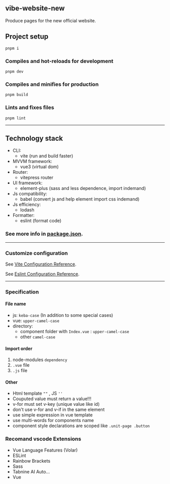 ## vibe-website-new
Produce pages for the new official website.

## Project setup
```
pnpm i
```

### Compiles and hot-reloads for development
```
pnpm dev 
```

### Compiles and minifies for production
```
pnpm build
```

### Lints and fixes files
```
pnpm lint
```

_____
## Technology stack
* CLI:
  * vite (run and build faster)
* MVVM framework:
  * vue3 (virtual dom)
* Router:
  * vitepress router
* UI framework:
  * element-plus (sass and less dependence, import indemand)
* Js compatibility:
  * babel (convert js and help element import css indemand)
* Js efficiency:
  * lodash
* Formatter:
  * eslint (format code)

### See more info in [package.json](./package.json).

_____
### Customize configuration
See [Vite Configuration Reference](https://vitejs.cn/guide/).

See [Eslint Configuration Reference](https://eslint.bootcss.com/docs/user-guide/getting-started).

_____
### Specification
#### File name
* js: `keba-case` (In addition to some special cases)
* vue: `upper-camel-case`
* directory:
  * component folder with `Index.vue` : `upper-camel-case`
  * other `camel-case`

#### Import order
1. node-modules `dependency`
2. `.vue` file
3. `.js` file

#### Other
* Html template `""` , JS `''`
* Couputed value must return a value!!!
* v-for must set v-key (unique value like id)
* don't use v-for and v-if in the same element
* use simple expression in vue template
* use multi-words for components name
* component style declarations are scoped like `.unit-page .button`

### Recomand vscode Extensions
* Vue Language Features (Volar)
* ESLint
* Rainbow Brackets
* Sass
* Tabnine AI Auto...
* Vue
